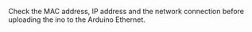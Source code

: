 Check the MAC address, IP address and the network connection before uploading the ino to the Arduino Ethernet.
